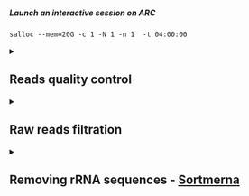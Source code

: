 ##### Launch an interactive session on ARC
    salloc --mem=20G -c 1 -N 1 -n 1  -t 04:00:00

<details>
<summary> 

## Reads quality control </summary>

### Reads quality control report - [FastQC](https://www.bioinformatics.babraham.ac.uk/projects/fastqc/Help/) and [multiqc](https://github.com/MultiQC/MultiQC)
#### Installation
    conda create --prefix ~/bio/bin/fastqc_env
    conda activate ~/bio/bin/fastqc_env
    conda install -c bioconda fastqc
    conda install -c bioconda multiqc
    fastqc -h
    multiqc -h
    
#### Slurm - fastqc.slurm
    
    #!/bin/bash
    #SBATCH --job-name=fastqc      # Job name
    #SBATCH --output=%x.log  # Job's standard output and error log
    #SBATCH --nodes=1             # Run all processes on a single node
    #SBATCH --ntasks=1            # Run 1 tasks
    #SBATCH --cpus-per-task=30    # Number of CPU cores per task
    #SBATCH --mem=50G            # Job memory request
    #SBATCH --time=50:00:00       #
    #SBATCH --mail-user=lianchun.yi1@ucalgary.ca  # Send the job information to this email
    #SBATCH --mail-type=ALL                       # Send the type: <BEGIN><FAIL><END>
    pwd; hostname; date

    conda activate /home/lianchun.yi1/bio/bin/fastqc_env
    cd /work/ebg_lab/eb/250409_A00906_0696_AH3LM3DMX2-BaseCalls/Shotgun-metatranscri
    fastqc Li5245{1..8}/*.gz Li5247{1..6}/*.gz -o /work/ebg_lab/eb/overwinter/2025Apr/fastqc --svg --noextract -t 30 -k 10
    cd /work/ebg_lab/eb/overwinter/2025Apr/fastqc
    multiqc -o ./ -n rawReads ./

</details>

<details>
<summary>

## Raw reads filtration </summary>
### Installation
    wget https://sourceforge.net/projects/bbmap/files/BBMap_39.10.tar.gz/download -O BBMap.tar.gz
    tar -xvzf BBMap.tar.gz
    rm BBMap.tar.gz
    nano ~/.bashrc # export PATH=$PATH:/home/lianchun.yi1/software/bbmap
    source ~/.bashrc
    bbmap.sh --version

### bbduk.slurm
    #!/bin/bash
    #SBATCH --job-name=bbduk
    #SBATCH --output=%x.log
    #SBATCH --nodes=1
    #SBATCH --ntasks=1
    #SBATCH --cpus-per-task=32    # Number of CPU cores per task
    #SBATCH --mem=100G            # Job memory request
    #SBATCH --time=150:00:00      # run for 7 hours
    #SBATCH --mail-user=lianchun.yi1@ucalgary.ca  # Send the job information to this email
    #SBATCH --mail-type=ALL                       # Send the type: <BEGIN><FAIL><END>
    pwd; hostname; date

    INPUT_DIR="/work/ebg_lab/eb/250409_A00906_0696_AH3LM3DMX2-BaseCalls/Shotgun-metatranscri/"
    OUTPUT_DIR="/work/ebg_lab/eb/overwinter/2025Apr/"

    SAMPLES=$(ls ${INPUT_DIR}/*/LY-*_R1_001.fastq.gz | sed 's/_L00.*_R1_001.fastq.gz//' | sort -u)

    for SAMPLE_PREFIX in $SAMPLES; do

        BASENAME=$(basename $SAMPLE_PREFIX | awk -F'LY-' '{print $2}')
        echo "Processing $BASENAME ..."

        MERGED_R1=${OUTPUT_DIR}/${BASENAME}_merged_R1.fastq.gz
        MERGED_R2=${OUTPUT_DIR}/${BASENAME}_merged_R2.fastq.gz

        cat ${SAMPLE_PREFIX}_L00*_R1_001.fastq.gz > $MERGED_R1
        cat ${SAMPLE_PREFIX}_L00*_R2_001.fastq.gz > $MERGED_R2

        # trimming
        bbduk.sh \
            in1=$MERGED_R1 \
            in2=$MERGED_R2 \
            out1=${OUTPUT_DIR}/${BASENAME}_trimmed_R1.fastq.gz \
            out2=${OUTPUT_DIR}/${BASENAME}_trimmed_R2.fastq.gz \
            ftm=5 \
            t=32

        # adapter trimming
        bbduk.sh \
            in1=${OUTPUT_DIR}/${BASENAME}_trimmed_R1.fastq.gz \
            in2=${OUTPUT_DIR}/${BASENAME}_trimmed_R2.fastq.gz \
            out1=${OUTPUT_DIR}/${BASENAME}_tbo_R1.fastq.gz \
            out2=${OUTPUT_DIR}/${BASENAME}_tbo_R2.fastq.gz \
            tbo tpe k=23 mink=11 hdist=1 ktrim=r \
            t=32

        # remove Phix contamination
        bbduk.sh \
            in1=${OUTPUT_DIR}/${BASENAME}_tbo_R1.fastq.gz \
            in2=${OUTPUT_DIR}/${BASENAME}_tbo_R2.fastq.gz \
            out1=${OUTPUT_DIR}/${BASENAME}_phix_removed_R1.fastq.gz \
            out2=${OUTPUT_DIR}/${BASENAME}_phix_removed_R2.fastq.gz \
            ref=~/software/bbmap/resources/phix174_ill.ref.fa.gz \
            k=31 hdist=1 \
            t=32

        # quality filtering
        bbduk.sh \
            in1=${OUTPUT_DIR}/${BASENAME}_phix_removed_R1.fastq.gz \
            in2=${OUTPUT_DIR}/${BASENAME}_phix_removed_R2.fastq.gz \
            out1=${OUTPUT_DIR}/${BASENAME}_final_R1.fastq.gz \
            out2=${OUTPUT_DIR}/${BASENAME}_final_R2.fastq.gz \
            qtrim=rl trimq=15 minlength=30 \
            t=32

        # delete intermediate files
        rm $MERGED_R1 $MERGED_R2 \
        ${OUTPUT_DIR}/${BASENAME}_trimmed_*.fastq.gz \
        ${OUTPUT_DIR}/${BASENAME}_tbo_*.fastq.gz \
        ${OUTPUT_DIR}/${BASENAME}_phix_removed_*.fastq.gz

        echo "Finished processing $BASENAME"
    done
Keeping the output files from quality filtering.
    
</details>

<details>
<summary>

## Removing rRNA sequences - [Sortmerna](https://github.com/sortmerna/sortmerna) </summary>
### Installation
    conda create -n sortmerna
    conda activate sortmerna
    conda install sortmerna

### sortmerna.slurm



</details>
